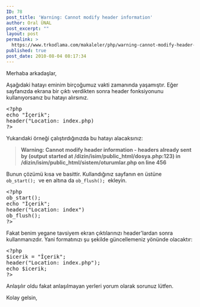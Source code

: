 ```yaml
---
ID: 78
post_title: 'Warning: Cannot modify header information'
author: Oral ÜNAL
post_excerpt: ""
layout: post
permalink: >
  https://www.trkodlama.com/makaleler/php/warning-cannot-modify-header-information-78.html
published: true
post_date: 2010-08-04 08:17:34
---
```

Merhaba arkadaşlar,

Aşağıdaki hatayı eminim birçoğumuz vakti zamanında yaşamıştır. Eğer sayfanızda ekrana bir çıktı verdikten sonra header fonksiyonunu kullanıyorsanız bu hatayı alırsınız.
<pre class="prettyprint lang-php" data-start-line="1" data-visibility="visible" data-highlight="" data-caption="">&lt;?php
echo "İçerik";
header("Location: index.php)
?&gt;</pre>
Yukarıdaki örneği çalıştırdığınızda bu hatayı alacaksınız:
<blockquote><strong>Warning: Cannot modify header information - headers already sent by (output started at /dizin/isim/public_html/dosya.php:123) in /dizin/isim/public_html/sistem/oturumlar.php on line 456</strong></blockquote>
Bunun çözümü kısa ve basittir. Kullandığınız sayfanın en üstüne <code class="prettyprint lang-php" data-start-line="1" data-visibility="visible" data-highlight="" data-caption="">ob_start();</code>  ve en altına da <code class="prettyprint lang-php" data-start-line="1" data-visibility="visible" data-highlight="" data-caption="">ob_flush();</code>  ekleyin.
<pre class="prettyprint lang-php" data-start-line="1" data-visibility="visible" data-highlight="" data-caption="">&lt;?php
ob_start();
echo "İçerik";
header("Location: index")
ob_flush();
?&gt;</pre>
Fakat benim yegane tavsiyem ekran çıktılarınızı header'lardan sonra kullanmanızdır. Yani formatınızı şu şekilde güncellemeniz yönünde olacaktır:
<pre class="prettyprint lang-php" data-start-line="1" data-visibility="visible" data-highlight="" data-caption="">&lt;?php
$icerik = "İçerik";
header("Location: index.php");
echo $icerik;
?&gt;</pre>
Anlaşılır oldu fakat anlaşılmayan yerleri yorum olarak sorunuz lütfen.

Kolay gelsin,